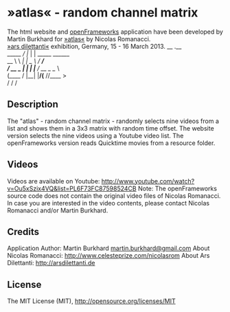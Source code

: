 &raquo;atlas&laquo; - random channel matrix
====

The html website and [openFrameworks](www.openframeworks.cc) application have been developed by Martin Burkhard for [&raquo;atlas&laquo;](http://arsdilettanti.de/content/nicolas-romanacci) by Nicolas Romanacci.  
[&raquo;ars dilettanti&laquo;](http://arsdilettanti.de) exhibition, Germany, 15 - 16 March 2013.
	           __   .__             
	 _____   _/  |_ |  |  _____     ______  
	 \__  \  \   __\|  |  \__  \   /  ___/  
	  / __ \_ |  |  |  |__ / __ \_ \___ \   
	 (____  / |__|  |____/(____  //____  >  
	      \/                   \/      \/  
	      
Description
--------------------------------------------------------------------------------
The "atlas" - random channel matrix - randomly selects nine videos from a list and shows them in a 3x3 matrix with random time offset. The website version selects the nine videos using a Youtube video list. The openFrameworks version reads Quicktime movies from a resource folder.

Videos
--------------------------------------------------------------------------------
Videos are available on Youtube: http://www.youtube.com/watch?v=Ou5xSzix4VQ&list=PL6F73FC87598524CB
Note: The openFrameworks source code does not contain the original video files of Nicolas Romanacci. In case you are interested in the video contents, please contact Nicolas Romanacci and/or Martin Burkhard.

Credits
--------------------------------------------------------------------------------
Application Author: Martin Burkhard <martin.burkhard@gmail.com>
About Nicolas Romanacci: http://www.celesteprize.com/nicolasrom
About Ars Dilettanti: http://arsdilettanti.de   
	
License
--------------------------------------------------------------------------------
The MIT License (MIT), http://opensource.org/licenses/MIT